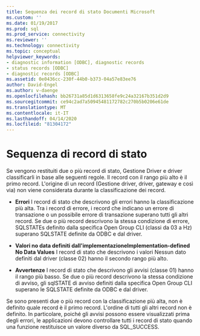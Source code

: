 ```yaml
---
title: Sequenza dei record di stato Documenti Microsoft
ms.custom: ''
ms.date: 01/19/2017
ms.prod: sql
ms.prod_service: connectivity
ms.reviewer: ''
ms.technology: connectivity
ms.topic: conceptual
helpviewer_keywords:
- diagnostic information [ODBC], diagnostic records
- status records [ODBC]
- diagnostic records [ODBC]
ms.assetid: 0e0436cc-230f-44b0-b373-04a57e83ee76
author: David-Engel
ms.author: v-daenge
ms.openlocfilehash: bb26731a85d1d6313658fe9c24a32167b351d2d9
ms.sourcegitcommit: ce94c2ad7a50945481172782c270b5b0206e61de
ms.translationtype: MT
ms.contentlocale: it-IT
ms.lasthandoff: 04/14/2020
ms.locfileid: "81304172"
---
```

# <a name="sequence-of-status-records"></a>Sequenza di record di stato
Se vengono restituiti due o più record di stato, Gestione Driver e driver classificarli in base alle seguenti regole. Il record con il rango più alto è il primo record. L'origine di un record (Gestione driver, driver, gateway e così via) non viene considerata durante la classificazione dei record.  
  
-   **Errori** I record di stato che descrivono gli errori hanno la classificazione più alta. Tra i record di errore, i record che indicano un errore di transazione o un possibile errore di transazione superano tutti gli altri record. Se due o più record descrivono la stessa condizione di errore, SQLSTATEs definito dalla specifica Open Group CLI (classi da 03 a Hz) superano SQLSTATE definite da ODBC e dal driver.  
  
-   **Valori no data definiti dall'implementazioneImplementation-defined No Data Values** I record di stato che descrivono i valori Nessun dato definiti dal driver (classe 02) hanno il secondo rango più alto.  
  
-   **Avvertenze** I record di stato che descrivono gli avvisi (classe 01) hanno il rango più basso. Se due o più record descrivono la stessa condizione di avviso, gli sqlSTATE di avviso definiti dalla specifica Open Group CLI superano le SQLSTATE definite da ODBC e dal driver.  
  
 Se sono presenti due o più record con la classificazione più alta, non è definito quale record è il primo record. L'ordine di tutti gli altri record non è definito. In particolare, poiché gli avvisi possono essere visualizzati prima degli errori, le applicazioni devono controllare tutti i record di stato quando una funzione restituisce un valore diverso da SQL_SUCCESS.
